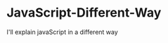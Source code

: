                                               
# JavaScript-Different-Way
I'll explain javaScript in a different way       
  









